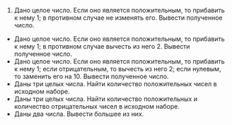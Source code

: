 1. Дано целое число. Если оно является положительным, то прибавить к нему 1; в противном случае не изменять его. Вывести полученное число.
* Дано целое число. Если оно является положительным, то прибавить к нему 1; в противном случае вычесть из него 2. Вывести полученное число.
* Дано целое число. Если оно является положительным, то прибавить к нему 1; если отрицательным, то вычесть из него 2; если нулевым, то заменить его на 10. Вывести полученное число.
* Даны три целых числа. Найти количество положительных чисел в исходном наборе.
* Даны три целых числа. Найти количество положительных и количество отрицательных чисел в исходном наборе.
* Даны два числа. Вывести большее из них.

